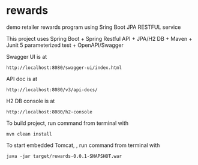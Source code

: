 # rewards
demo retailer rewards program using Sring Boot JPA RESTFUL service

This project uses Spring Boot + Spring Restful API + JPA/H2 DB + Maven + Junit 5 parameterized test + OpenAPI/Swagger

Swagger UI is at

	http://localhost:8080/swagger-ui/index.html
	
API doc is at 

	http://localhost:8080/v3/api-docs/

H2 DB console is at 

	http://localhost:8080/h2-console
	
To build project, run command from terminal with 
	
	mvn clean install
	
To start embedded Tomcat, , run command from terminal with 
	
	java -jar target/rewards-0.0.1-SNAPSHOT.war

